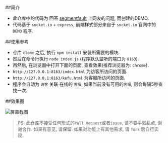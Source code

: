 ##简介
* 此仓库中的代码为 回答 [segmentfault](http://segmentfault.com/q/1010000004221509?_ea=534428) 上网友的问题, 而创建的DEMO.
* 代码基于 `socket.io` + `express`, 前端样式部分来自于 `socket.io` 官网中的 `DEMO` 程序.

##使用参考
* 仓库 `clone` 之后, 执行 `npm install` 安装所需要的模块.
* 然后在命令行执行 `node index.js` (程序默认监听的端口为 `8163`).
* 再然后, 在浏览器中打开下面的页面, 查看效果(推荐浏览器为: `chrome`).
* `http://127.0.0.1:8163/index.html` 为访客所访问的页面.
* `http://127.0.0.1:8163/kefu.html` 为客服所访问的页面.
* 程序会自动为 `访客` 关联 在线的 `客服`, 如果当前没有可用的`客服`, 则会每隔5秒查找一次.

##效果图

![屏幕截图](https://github.com/xqin/socket.io_cs/raw/master/screenshot.png "屏幕截图")

> PS: 此仓库不接受任何形式的`Pull Request`或者`issue`, 请不要手贱乱点, 谢谢合作.
> 如果有意见, 请保留.
> 如果对功能上有其他需求, 请 `fork` 后自行实现.